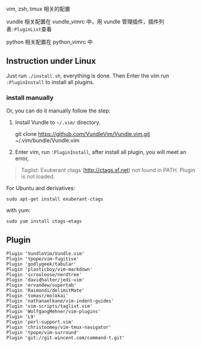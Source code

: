 vim, zsh, tmux 相关的配置

vundle 相关配置在 vundle_vimrc 中，用 vundle 管理插件，插件列表`:PluginList`查看

python 相关配置在 python_vimrc 中

## Instruction under Linux

Just run `./install.sh`, everything is done. Then Enter the vim run `:PluginInstall` to install all plugins.

### install manually
Or, you can do it manually follow the step:

1. Install Vundle to `~/.vim/` directory.

	git clone https://github.com/VundleVim/Vundle.vim.git ~/.vim/bundle/Vundle.vim

2. Enter vim, run `:PluginInstall`, after install all plugin, you will meet an error,

> Taglist: Exuberant ctags (http://ctags.sf.net) not found in PATH. Plugin is not loaded.

For Ubuntu and derivatives:

	sudo apt-get install exuberant-ctags

with yum:

	sudo yum install ctags-etags

## Plugin

	Plugin 'VundleVim/Vundle.vim'
	Plugin 'tpope/vim-fugitive'
	Plugin 'godlygeek/tabular'
	Plugin 'plasticboy/vim-markdown'
	Plugin 'scrooloose/nerdtree'
	Plugin 'davidhalter/jedi-vim'
	Plugin 'ervandew/supertab'
	Plugin 'Raimondi/delimitMate'
	Plugin 'tomasr/molokai'
	Plugin 'nathanaelkane/vim-indent-guides'
	Plugin 'vim-scripts/taglist.vim'
	Plugin 'WolfgangMehner/vim-plugins'
	Plugin 'L9'
	Plugin 'perl-support.vim'
	Plugin 'christoomey/vim-tmux-navigator'
	Plugin 'tpope/vim-surround'
	Plugin 'git://git.wincent.com/command-t.git'



